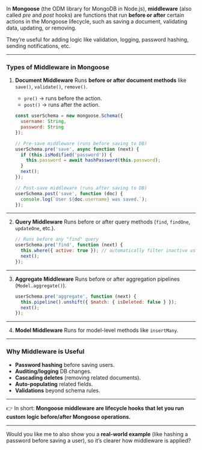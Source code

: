 In **Mongoose** (the ODM library for MongoDB in Node.js), **middleware** (also called *pre* and *post* hooks) are functions that run **before or after** certain actions in the Mongoose lifecycle, such as saving a document, validating data, updating, or removing.

They’re useful for adding logic like validation, logging, password hashing, sending notifications, etc.

---

### Types of Middleware in Mongoose

1. **Document Middleware**
   Runs **before or after document methods** like `save()`, `validate()`, `remove()`.

   * `pre()` → runs before the action.
   * `post()` → runs after the action.

   ```js
   const userSchema = new mongoose.Schema({
     username: String,
     password: String
   });

   // Pre-save middleware (runs before saving to DB)
   userSchema.pre('save', async function (next) {
     if (this.isModified('password')) {
       this.password = await hashPassword(this.password);
     }
     next();
   });

   // Post-save middleware (runs after saving to DB)
   userSchema.post('save', function (doc) {
     console.log(`User ${doc.username} was saved.`);
   });
   ```

---

2. **Query Middleware**
   Runs before or after query methods (`find`, `findOne`, `updateOne`, etc.).

   ```js
   // Runs before any "find" query
   userSchema.pre('find', function (next) {
     this.where({ active: true }); // automatically filter inactive users
     next();
   });
   ```

---

3. **Aggregate Middleware**
   Runs before or after aggregation pipelines (`Model.aggregate()`).

   ```js
   userSchema.pre('aggregate', function (next) {
     this.pipeline().unshift({ $match: { isDeleted: false } });
     next();
   });
   ```

---

4. **Model Middleware**
   Runs for model-level methods like `insertMany`.

---

### Why Middleware is Useful

* **Password hashing** before saving users.
* **Auditing/logging** DB changes.
* **Cascading deletes** (removing related documents).
* **Auto-populating** related fields.
* **Validations** beyond schema rules.

---

👉 In short: **Mongoose middleware are lifecycle hooks that let you run custom logic before/after Mongoose operations.**

---

Would you like me to also show you a **real-world example** (like hashing a password before saving a user), so it’s clearer how middleware is applied?
